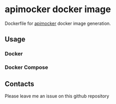 # apimocker docker image

Dockerfile for [apimocker](https://www.npmjs.com/package/apimocker) docker image generation.

## Usage

### Docker

### Docker Compose

## Contacts

Please leave me an issue on this github repository